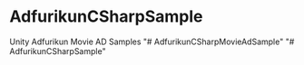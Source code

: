 # AdfurikunCSharpSample
Unity Adfurikun Movie AD Samples
"# AdfurikunCSharpMovieAdSample" 
"# AdfurikunCSharpSample" 
